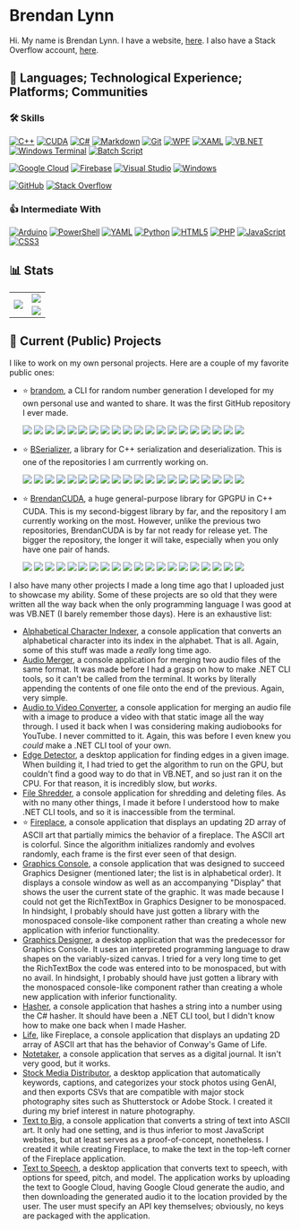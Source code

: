 # Brendan Lynn

Hi. My name is Brendan Lynn. I have a website, [here](https://www.brendanlynn.org). I also have a Stack Overflow account, [here](https://stackoverflow.com/users/22141420/).

## :rocket: Languages; Technological Experience; Platforms; Communities

### :hammer_and_wrench: Skills
[![C++](https://img.shields.io/badge/c++-%2300599C.svg?style=for-the-badge&logo=c%2B%2B&logoColor=white)](https://en.wikipedia.org/wiki/C%2B%2B)
[![CUDA](https://img.shields.io/badge/CUDA-76B900?style=for-the-badge&logo=nvidia&logoColor=white)](https://en.wikipedia.org/wiki/CUDA)
[![C#](https://img.shields.io/badge/c%23-%23239120.svg?style=for-the-badge&logo=csharp&logoColor=white)](https://en.wikipedia.org/wiki/C_Sharp_(programming_language))
[![Markdown](https://img.shields.io/badge/markdown-%23000000.svg?style=for-the-badge&logo=markdown&logoColor=white)](https://en.wikipedia.org/wiki/Markdown)
[![Git](https://img.shields.io/badge/Git-F05032?style=for-the-badge&logo=git&logoColor=white)](https://en.wikipedia.org/wiki/Git)
[![WPF](https://img.shields.io/badge/WPF-5C2D91?style=for-the-badge&logo=microsoft&logoColor=white)](https://en.wikipedia.org/wiki/Windows_Presentation_Foundation)
[![XAML](https://img.shields.io/badge/XAML-0C54C2?style=for-the-badge&logo=xaml&logoColor=white)](https://en.wikipedia.org/wiki/Extensible_Application_Markup_Language)
[![VB.NET](https://img.shields.io/badge/VB.NET-512BD4?style=for-the-badge&logo=.net&logoColor=white)](https://en.wikipedia.org/wiki/Visual_Basic_(.NET))
[![Windows Terminal](https://img.shields.io/badge/Windows%20Terminal-%234D4D4D.svg?style=for-the-badge&logo=windows-terminal&logoColor=white)](https://en.wikipedia.org/wiki/Windows_Terminal)
[![Batch Script](https://img.shields.io/badge/batch_script-%2300f.svg?style=for-the-badge&logo=windows&logoColor=white)](https://en.wikipedia.org/wiki/Batch_file)

[![Google Cloud](https://img.shields.io/badge/GoogleCloud-%234285F4.svg?style=for-the-badge&logo=google-cloud&logoColor=white)](https://en.wikipedia.org/wiki/Google_Cloud_Platform)
[![Firebase](https://img.shields.io/badge/firebase-a08021?style=for-the-badge&logo=firebase&logoColor=ffcd34)](https://en.wikipedia.org/wiki/Firebase)
[![Visual Studio](https://img.shields.io/badge/Visual%20Studio-5C2D91.svg?style=for-the-badge&logo=visual-studio&logoColor=white)](https://en.wikipedia.org/wiki/Visual_Studio)
[![Windows](https://img.shields.io/badge/Windows-0078D6?style=for-the-badge&logo=windows&logoColor=white)](https://en.wikipedia.org/wiki/Windows_10)

[![GitHub](https://img.shields.io/badge/GitHub-181717?style=for-the-badge&logo=github&logoColor=white)](https://en.wikipedia.org/wiki/GitHub)
[![Stack Overflow](https://img.shields.io/badge/Stack_Overflow-FE7A16?style=for-the-badge&logo=stack-overflow&logoColor=white)](https://en.wikipedia.org/wiki/Stack_Overflow)

### :thumbsup: Intermediate With
[![Arduino](https://img.shields.io/badge/-Arduino-00979D?style=for-the-badge&logo=Arduino&logoColor=white)](https://en.wikipedia.org/wiki/Arduino)
[![PowerShell](https://img.shields.io/badge/PowerShell-%235391FE.svg?style=for-the-badge&logo=powershell&logoColor=white)](https://en.wikipedia.org/wiki/PowerShell)
[![YAML](https://img.shields.io/badge/yaml-%23ffffff.svg?style=for-the-badge&logo=yaml&logoColor=151515)](https://en.wikipedia.org/wiki/YAML)
[![Python](https://img.shields.io/badge/python-3670A0?style=for-the-badge&logo=python&logoColor=ffdd54)](https://en.wikipedia.org/wiki/Python_(programming_language))
[![HTML5](https://img.shields.io/badge/html5-%23E34F26.svg?style=for-the-badge&logo=html5&logoColor=white)](https://en.wikipedia.org/wiki/HTML5)
[![PHP](https://img.shields.io/badge/php-%23777BB4.svg?style=for-the-badge&logo=php&logoColor=white)](https://en.wikipedia.org/wiki/PHP)
[![JavaScript](https://img.shields.io/badge/javascript-%23323330.svg?style=for-the-badge&logo=javascript&logoColor=%23F7DF1E)](https://en.wikipedia.org/wiki/JavaScript)
[![CSS3](https://img.shields.io/badge/css3-%231572B6.svg?style=for-the-badge&logo=css3&logoColor=white)](https://en.wikipedia.org/wiki/CSS)

## :bar_chart: Stats

<table>
  <tr>
    <td rowspan="2" align="center"><picture><img src="https://github-readme-stats.vercel.app/api/top-langs/?username=brendanlynn"/></picture></td>
    <td align="center"><a href="https://stackoverflow.com/users/22141420/"><img src="https://stackoverflow.com/users/flair/22141420.png?theme=clean"/></a></td>
  </tr>
  <tr>
    <td align="center"><picture><img src="https://github-readme-stats.vercel.app/api?username=brendanlynn"/></picture></td>
  </tr>
</table>

## :star2: Current (Public) Projects

I like to work on my own personal projects. Here are a couple of my favorite public ones:

* :star: [brandom](https://github.com/brendanlynn/brandom), a CLI for random number generation I developed for my own personal use and wanted to share. It was the first GitHub repository I ever made.
  
  ![](https://badgen.net/github/watchers/brendanlynn/brandom) ![](https://badgen.net/github/branches/brendanlynn/brandom) ![](https://badgen.net/github/releases/brendanlynn/brandom) ![](https://badgen.net/github/tags/brendanlynn/brandom) ![](https://badgen.net/github/stars/brendanlynn/brandom) ![](https://badgen.net/github/forks/brendanlynn/brandom) ![](https://badgen.net/github/contributors/brendanlynn/brandom)
  ![](https://badgen.net/github/tag/brendanlynn/brandom) ![](https://badgen.net/github/release/brendanlynn/brandom?label=latest%20release) ![](https://badgen.net/github/release/brendanlynn/brandom/stable?label=latest%20stable%20release)
  ![](https://badgen.net/github/dependents-repo/brendanlynn/brandom)
  ![](https://badgen.net/github/issues/brendanlynn/brandom) ![](https://badgen.net/github/open-issues/brendanlynn/brandom) ![](https://badgen.net/github/closed-issues/brendanlynn/brandom)
  ![](https://badgen.net/github/prs/brendanlynn/brandom) ![](https://badgen.net/github/open-prs/brendanlynn/brandom) ![](https://badgen.net/github/closed-prs/brendanlynn/brandom) ![](https://badgen.net/github/merged-prs/brendanlynn/brandom)
  ![](https://badgen.net/github/commits/brendanlynn/brandom) ![](https://badgen.net/github/last-commit/brendanlynn/brandom)
* :star: [BSerializer](https://github.com/brendanlynn/BSerializer), a library for C++ serialization and deserialization. This is one of the repositories I am currrently working on.
  
  ![](https://badgen.net/github/watchers/brendanlynn/BSerializer) ![](https://badgen.net/github/branches/brendanlynn/BSerializer) ![](https://badgen.net/github/releases/brendanlynn/BSerializer) ![](https://badgen.net/github/tags/brendanlynn/BSerializer) ![](https://badgen.net/github/stars/brendanlynn/BSerializer) ![](https://badgen.net/github/forks/brendanlynn/BSerializer) ![](https://badgen.net/github/contributors/brendanlynn/BSerializer)
  ![](https://badgen.net/github/tag/brendanlynn/BSerializer) ![](https://badgen.net/github/release/brendanlynn/BSerializer?label=latest%20release) ![](https://badgen.net/github/release/brendanlynn/BSerializer/stable?label=latest%20stable%20release)
  ![](https://badgen.net/github/dependents-repo/brendanlynn/BSerializer)
  ![](https://badgen.net/github/issues/brendanlynn/BSerializer) ![](https://badgen.net/github/open-issues/brendanlynn/BSerializer) ![](https://badgen.net/github/closed-issues/brendanlynn/BSerializer)
  ![](https://badgen.net/github/prs/brendanlynn/BSerializer) ![](https://badgen.net/github/open-prs/brendanlynn/BSerializer) ![](https://badgen.net/github/closed-prs/brendanlynn/BSerializer) ![](https://badgen.net/github/merged-prs/brendanlynn/BSerializer)
  ![](https://badgen.net/github/commits/brendanlynn/BSerializer) ![](https://badgen.net/github/last-commit/brendanlynn/BSerializer)
* :star: [BrendanCUDA](https://github.com/brendanlynn/BrendanCUDA), a huge general-purpose library for GPGPU in C++ CUDA. This is my second-biggest library by far, and the repository I am currently working on the most. However, unlike the previous two repositories, BrendanCUDA is by far not ready for release yet. The bigger the repository, the longer it will take, especially when you only have one pair of hands.
  
  ![](https://badgen.net/github/watchers/brendanlynn/BrendanCUDA) ![](https://badgen.net/github/branches/brendanlynn/BrendanCUDA) ![](https://badgen.net/github/releases/brendanlynn/BrendanCUDA) ![](https://badgen.net/github/tags/brendanlynn/BrendanCUDA) ![](https://badgen.net/github/stars/brendanlynn/BrendanCUDA) ![](https://badgen.net/github/forks/brendanlynn/BrendanCUDA) ![](https://badgen.net/github/contributors/brendanlynn/BrendanCUDA)
  ![](https://badgen.net/github/tag/brendanlynn/BrendanCUDA) ![](https://badgen.net/github/release/brendanlynn/BrendanCUDA?label=latest%20release) ![](https://badgen.net/github/release/brendanlynn/BrendanCUDA/stable?label=latest%20stable%20release)
  ![](https://badgen.net/github/dependents-repo/brendanlynn/BrendanCUDA)
  ![](https://badgen.net/github/issues/brendanlynn/BrendanCUDA) ![](https://badgen.net/github/open-issues/brendanlynn/BrendanCUDA) ![](https://badgen.net/github/closed-issues/brendanlynn/BrendanCUDA)
  ![](https://badgen.net/github/prs/brendanlynn/BrendanCUDA) ![](https://badgen.net/github/open-prs/brendanlynn/BrendanCUDA) ![](https://badgen.net/github/closed-prs/brendanlynn/BrendanCUDA) ![](https://badgen.net/github/merged-prs/brendanlynn/BrendanCUDA)
  ![](https://badgen.net/github/commits/brendanlynn/BrendanCUDA) ![](https://badgen.net/github/last-commit/brendanlynn/BrendanCUDA)

I also have many other projects I made a long time ago that I uploaded just to showcase my ability. Some of these projects are so old that they were written all the way back when the only programming language I was good at was VB.NET (I barely remember those days). Here is an exhaustive list:

* [Alphabetical Character Indexer](https://github.com/brendanlynn/Alphabetical-Character-Indexer), a console application that converts an alphabetical character into its index in the alphabet. That is all. Again, some of this stuff was made a _really_ long time ago.
* [Audio Merger](https://github.com/brendanlynn/Audio-Merger), a console application for merging two audio files of the same format. It was made before I had a grasp on how to make .NET CLI tools, so it can't be called from the terminal. It works by literally appending the contents of one file onto the end of the previous. Again, very simple.
* [Audio to Video Converter](https://github.com/brendanlynn/Audio-to-Video-Converter), a console application for merging an audio file with a image to produce a video with that static image all the way through. I used it back when I was considering making audiobooks for YouTube. I never committed to it. Again, this was before I even knew you _could_ make a .NET CLI tool of your own.
* [Edge Detector](https://github.com/brendanlynn/Edge-Detector), a desktop application for finding edges in a given image. When building it, I had tried to get the algorithm to run on the GPU, but couldn't find a good way to do that in VB.NET, and so just ran it on the CPU. For that reason, it is incredibly slow, but _works_.
* [File Shredder](https://github.com/brendanlynn/File-Shredder), a console application for shredding and deleting files. As with no many other things, I made it before I understood how to make .NET CLI tools, and so it is inaccessible from the terminal.
* :star: [Fireplace](https://github.com/brendanlynn/Fireplace), a console application that displays an updating 2D array of ASCII art that partially mimics the behavior of a fireplace. The ASCII art is colorful. Since the algorithm initializes randomly and evolves randomly, each frame is the first ever seen of that design.
* [Graphics Console](https://github.com/brendanlynn/Graphics-Console), a console application that was designed to succeed Graphics Designer (mentioned later; the list is in alphabetical order). It displays a console window as well as an accompanying "Display" that shows the user the current state of the graphic. It was made because I could not get the RichTextBox in Graphics Designer to be monospaced. In hindsight, I probably should have just gotten a library with the monospaced console-like component rather than creating a whole new application with inferior functionality.
* [Graphics Designer](https://github.com/brendanlynn/Graphics-Designer), a desktop appliication that was the predecessor for Graphics Console. It uses an interpreted programming language to draw shapes on the variably-sized canvas. I tried for a very long time to get the RichTextBox the code was entered into to be monospaced, but with no avail. In hindsight, I probably should have just gotten a library with the monospaced console-like component rather than creating a whole new application with inferior functionality.
* [Hasher](https://github.com/brendanlynn/Hasher), a console application that hashes a string into a number using the C# hasher. It should have been a .NET CLI tool, but I didn't know how to make one back when I made Hasher.
* [Life](https://github.com/brendanlynn/Life), like Fireplace, a console application that displays an updating 2D array of ASCII art that has the behavior of Conway's Game of Life.
* [Notetaker](https://github.com/brendanlynn/Notetaker), a console application that serves as a digital journal. It isn't very good, but it works.
* [Stock Media Distributor](https://github.com/brendanlynn/Stock-Media-Distributor), a desktop application that automatically keywords, captions, and categorizes your stock photos using GenAI, and then exports CSVs that are compatible with major stock photography sites such as Shutterstock or Adobe Stock. I created it during my brief interest in nature photography.
* [Text to Big](https://github.com/brendanlynn/Text-to-Big), a console application that converts a string of text into ASCII art. It only had one setting, and is thus inferior to most JavaScript websites, but at least serves as a proof-of-concept, nonetheless. I created it while creating Fireplace, to make the text in the top-left corner of the Fireplace application.
* [Text to Speech](https://github.com/brendanlynn/Text-to-Speech), a desktop application that converts text to speech, with options for speed, pitch, and model. The application works by uploading the text to Google Cloud, having Google Cloud generate the audio, and then downloading the generated audio it to the location provided by the user. The user must specify an API key themselves; obviously, no keys are packaged with the application.
